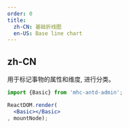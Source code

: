 ```yaml
---
order: 0
title:
  zh-CN: 基础折线图
  en-US: Base line chart
---
```


## zh-CN

用于标记事物的属性和维度,
进行分类。

````jsx
import {Basic} from 'mhc-antd-admin';

ReactDOM.render(
  <Basic></Basic>
, mountNode);
````
